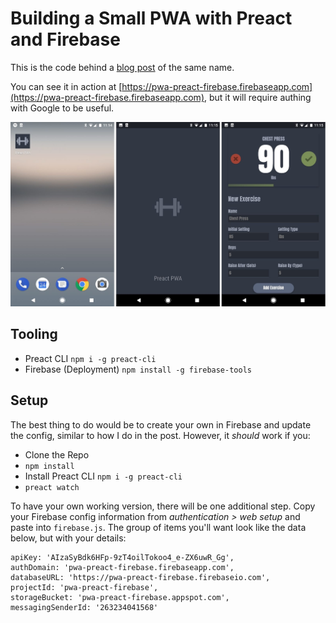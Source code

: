 # Building a Small PWA with Preact and Firebase
This is the code behind a [blog post](https://dandenney.com/posts/front-end-dev/building-a-small-pwa-with-react-and-firebase) of the same name.

You can see it in action at [https://pwa-preact-firebase.firebaseapp.com](https://pwa-preact-firebase.firebaseapp.com), but it will require authing with Google to be useful. 

![Screenshot of 3 app screens](screenshot.png "Icon, Loading, App")

## Tooling
- Preact CLI `npm i -g preact-cli`
- Firebase (Deployment) `npm install -g firebase-tools`

## Setup
The best thing to do would be to create your own in Firebase and update the config, similar to how I do in the post. However, it *should* work if you:
- Clone the Repo
- `npm install`
- Install Preact CLI `npm i -g preact-cli`
- `preact watch`

To have your own working version, there will be one additional step. Copy your Firebase config information from _authentication > web setup_ and paste into `firebase.js`. The group of items you'll want look like the data below, but with your details: 
```
apiKey: 'AIzaSyBdk6HFp-9zT4oilTokoo4_e-ZX6uwR_Gg',
authDomain: 'pwa-preact-firebase.firebaseapp.com',
databaseURL: 'https://pwa-preact-firebase.firebaseio.com',
projectId: 'pwa-preact-firebase',
storageBucket: 'pwa-preact-firebase.appspot.com',
messagingSenderId: '263234041568'
```
